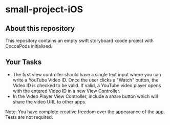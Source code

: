 # small-project-iOS

## About this repository
This repository contains an empty swift storyboard xcode project with CocoaPods initialised.

## Your Tasks
- The first view controller should have a single text input where you can write a YouTube Video ID. Once the user clicks a "Watch" button, the Video ID is checked to be valid. If valid, a YouTube video player opens with the entered Video ID in a new View Controller.
- In the Video Player View Controller, include a share button which will share the video URL to other apps. 

Note: You have complete creative freedom over the appearance of the app. Tests are not required.
